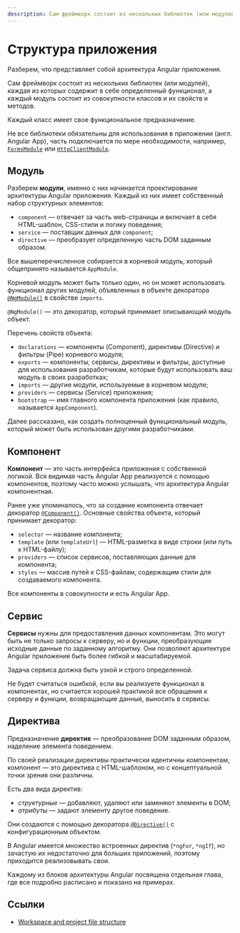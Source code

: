 ```yaml
---
description: Сам фреймворк состоит из нескольких библиотек (или модулей), каждая из которых содержит в себе определенный функционал, а каждый модуль состоит из совокупности классов и их свойств и методов
---
```


# Структура приложения

Разберем, что представляет собой архитектура Angular приложения.

Сам фреймворк состоит из нескольких библиотек (или модулей), каждая из которых содержит в себе определенный функционал, а каждый модуль состоит из совокупности классов и их свойств и методов.

Каждый класс имеет свое функциональное предназначение.

Не все библиотеки обязательны для использования в приложении (англ. Angular App), часть подключается по мере необходимости, например, [`FormsModule`](https://angular.io/api/forms/FormsModule) или [`HttpClientModule`](https://angular.io/api/common/http/HttpClientModule).

## Модуль

Разберем **модули**, именно с них начинается проектирование архитектуры Angular приложения. Каждый из них имеет собственный набор структурных элементов:

-   `component` — отвечает за часть web-страницы и включает в себя HTML-шаблон, CSS-стили и логику поведения;
-   `service` — поставщик данных для `component`;
-   `directive` — преобразует определенную часть DOM заданным образом.

Все вышеперечисленное собирается в корневой модуль, который общепринято называется `AppModule`.

Корневой модуль может быть только один, но он может использовать функционал других модулей, объявленных в объекте декоратора [`@NgModule()`](https://angular.io/api/core/NgModule) в свойстве `imports`.

`@NgModule()` — это декоратор, который принимает описывающий модуль объект.

Перечень свойств объекта:

-   `declarations` — компоненты (Component), директивы (Directive) и фильтры (Pipe) корневого модуля;
-   `exports` — компоненты, сервисы, директивы и фильтры, доступные для использования разработчикам, которые будут использовать ваш модуль в своих разработках;
-   `imports` — другие модули, используемые в корневом модуле;
-   `providers` — сервисы (Service) приложения;
-   `bootstrap` — имя главного компонента приложения (как правило, называется `AppComponent`).

Далее рассказано, как создать полноценный функциональный модуль, который может быть использован другими разработчиками.

## Компонент

**Компонент** — это часть интерфейса приложения с собственной логикой. Вся видимая часть Angular App реализуется с помощью компонентов, поэтому часто можно услышать, что архитектура Angular компонентная.

Ранее уже упоминалось, что за создание компонента отвечает декоратор [`@Component()`](https://angular.io/api/core/Component). Основные свойства объекта, который принимает декоратор:

-   `selector` — название компонента;
-   `template` (или `templateUrl`) — HTML-разметка в виде строки (или путь к HTML-файлу);
-   `providers` — список сервисов, поставляющих данные для компонента;
-   `styles` — массив путей к CSS-файлам, содержащим стили для создаваемого компонента.

Все компоненты в совокупности и есть Angular App.

## Сервис

**Сервисы** нужны для предоставления данных компонентам. Это могут быть не только запросы к серверу, но и функции, преобразующие исходные данные по заданному алгоритму. Они позволяют архитектуре Angular приложения быть более гибкой и масштабируемой.

Задача сервиса должна быть узкой и строго определенной.

Не будет считаться ошибкой, если вы реализуете функционал в компонентах, но считается хорошей практикой все обращения к серверу и функции, возвращающие данные, выносить в сервисы.

## Директива

Предназначение **директив** — преобразование DOM заданным образом, наделение элемента поведением.

По своей реализации директивы практически идентичны компонентам, компонент — это директива с HTML-шаблоном, но с концептуальной точки зрения они различны.

Есть два вида директив:

-   _структурные_ — добавляют, удаляют или заменяют элементы в DOM;
-   _атрибуты_ — задают элементу другое поведение.

Они создаются с помощью декоратора [`@Directive()`](https://angular.io/api/core/Directive) с конфигурационным объектом.

В Angular имеется множество встроенных директив (`*ngFor`, `*ngIf`), но зачастую их недостаточно для больших приложений, поэтому приходится реализовывать свои.

Каждому из блоков архитектуры Angular посвящена отдельная глава, где все подробно расписано и показано на примерах.

## Ссылки

-   [Workspace and project file structure](https://angular.io/guide/file-structure)
